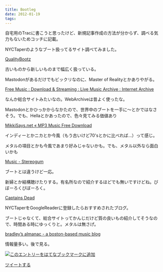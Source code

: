 ```yaml
---
title: Bootleg
date: 2012-01-19
tags: 
---
```

自宅用のTracに書こうと思ったけど、新規記事作成の方法が分からず、調べる気力もないためコッチに記載。

NYCTaperのようなブート扱ってるサイト調べてみました。

[QualityBootz](http://qualitybootz.blogspot.com/)

古いものから新しいものまで幅広く扱っている。

Mastodonがあるだけでもビックリなのに、Master of Realityとかありやがる。

[Free Music : Download & Streaming : Live Music Archive : Internet
Archive](http://www.archive.org/details/etree)

なんか総合サイトみたいなの。WebArchiveは昔よく使ったな。

Mastodonとかひっかからなかたので、世界中のブートを一手に～とかではなさそう。でも、Hellaとかあったので、色々見てみる価値あり

[MikkiSays.net « MP3 Music Free Download](http://mikkisays.net/)

インディーとかニカとか今風（もう古いけど70'sとかに比べれば…）って感じ。

メタルの項目とかも今風であまり好みじゃないかも。でも、メタル以外なら面白いかも

[Music - Stereogum](http://stereogum.com/mp3/)

ブートとは違うけど一応。

新婦とか結構聴けたりする。有名所なので紹介するほどでも無いですけどね。びぼーろくびぼーろく。

[Captains Dead](http://captainsdead.com/)

NYCTaperをGoogleReaderに登録したらおすすめされたブログ。

ブートじゃなくて、総合サイトってかんじだけど質の良いもの紹介してそうなので、時間ある時にゆっくりと。メタルは無さげ。

[bradley’s almanac - a boston-based music
blog](http://www.bradleysalmanac.com/)

情報量多い。後で見る。

[![このエントリーをはてなブックマークに追加](http://b.st-hatena.com/images/entry-button/button-only.gif)](http://b.hatena.ne.jp/entry/http://d.hatena.ne.jp "このエントリーをはてなブックマークに追加")

[ツイートする](http://twitter.com/share)
